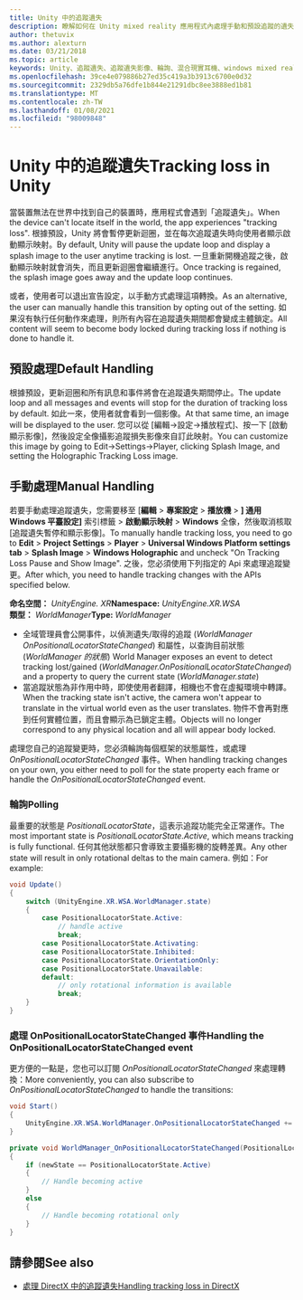 ```yaml
---
title: Unity 中的追蹤遺失
description: 瞭解如何在 Unity mixed reality 應用程式內處理手動和預設追蹤的遺失。
author: thetuvix
ms.author: alexturn
ms.date: 03/21/2018
ms.topic: article
keywords: Unity、追蹤遺失、追蹤遺失影像、輪詢、混合現實耳機、windows mixed reality 耳機、虛擬實境耳機
ms.openlocfilehash: 39ce4e079886b27ed35c419a3b3913c6700e0d32
ms.sourcegitcommit: 2329db5a76dfe1b844e21291dbc8ee3888ed1b81
ms.translationtype: MT
ms.contentlocale: zh-TW
ms.lasthandoff: 01/08/2021
ms.locfileid: "98009848"
---
```

# <a name="tracking-loss-in-unity"></a><span data-ttu-id="269f4-104">Unity 中的追蹤遺失</span><span class="sxs-lookup"><span data-stu-id="269f4-104">Tracking loss in Unity</span></span>

<span data-ttu-id="269f4-105">當裝置無法在世界中找到自己的裝置時，應用程式會遇到「追蹤遺失」。</span><span class="sxs-lookup"><span data-stu-id="269f4-105">When the device can't locate itself in the world, the app experiences "tracking loss".</span></span> <span data-ttu-id="269f4-106">根據預設，Unity 將會暫停更新迴圈，並在每次追蹤遺失時向使用者顯示啟動顯示映射。</span><span class="sxs-lookup"><span data-stu-id="269f4-106">By default, Unity will pause the update loop and display a splash image to the user anytime tracking is lost.</span></span> <span data-ttu-id="269f4-107">一旦重新開機追蹤之後，啟動顯示映射就會消失，而且更新迴圈會繼續進行。</span><span class="sxs-lookup"><span data-stu-id="269f4-107">Once tracking is regained, the splash image goes away and the update loop continues.</span></span>

<span data-ttu-id="269f4-108">或者，使用者可以退出宣告設定，以手動方式處理這項轉換。</span><span class="sxs-lookup"><span data-stu-id="269f4-108">As an alternative, the user can manually handle this transition by opting out of the setting.</span></span> <span data-ttu-id="269f4-109">如果沒有執行任何動作來處理，則所有內容在追蹤遺失期間都會變成主體鎖定。</span><span class="sxs-lookup"><span data-stu-id="269f4-109">All content will seem to become body locked during tracking loss if nothing is done to handle it.</span></span>

## <a name="default-handling"></a><span data-ttu-id="269f4-110">預設處理</span><span class="sxs-lookup"><span data-stu-id="269f4-110">Default Handling</span></span>

<span data-ttu-id="269f4-111">根據預設，更新迴圈和所有訊息和事件將會在追蹤遺失期間停止。</span><span class="sxs-lookup"><span data-stu-id="269f4-111">The update loop and all messages and events will stop for the duration of tracking loss by default.</span></span> <span data-ttu-id="269f4-112">如此一來，使用者就會看到一個影像。</span><span class="sxs-lookup"><span data-stu-id="269f4-112">At that same time, an image will be displayed to the user.</span></span> <span data-ttu-id="269f4-113">您可以從 [編輯->設定->播放程式]、按一下 [啟動顯示影像]，然後設定全像攝影追蹤損失影像來自訂此映射。</span><span class="sxs-lookup"><span data-stu-id="269f4-113">You can customize this image by going to Edit->Settings->Player, clicking Splash Image, and setting the Holographic Tracking Loss image.</span></span>

## <a name="manual-handling"></a><span data-ttu-id="269f4-114">手動處理</span><span class="sxs-lookup"><span data-stu-id="269f4-114">Manual Handling</span></span>

<span data-ttu-id="269f4-115">若要手動處理追蹤遺失，您需要移至 [**編輯**  >  **專案設定**  >  **播放機**  >  **] 通用 Windows 平臺設定]** 索引標籤  >  **啟動顯示映射**  >  **Windows** 全像，然後取消核取 [追蹤遺失暫停和顯示影像]。</span><span class="sxs-lookup"><span data-stu-id="269f4-115">To manually handle tracking loss, you need to go to **Edit** > **Project Settings** > **Player** > **Universal Windows Platform settings tab** > **Splash Image** > **Windows Holographic** and uncheck "On Tracking Loss Pause and Show Image".</span></span> <span data-ttu-id="269f4-116">之後，您必須使用下列指定的 Api 來處理追蹤變更。</span><span class="sxs-lookup"><span data-stu-id="269f4-116">After which, you need to handle tracking changes with the APIs specified below.</span></span>

<span data-ttu-id="269f4-117">**命名空間：** *UnityEngine. XR*</span><span class="sxs-lookup"><span data-stu-id="269f4-117">**Namespace:** *UnityEngine.XR.WSA*</span></span><br>
<span data-ttu-id="269f4-118">**類型：** *WorldManager*</span><span class="sxs-lookup"><span data-stu-id="269f4-118">**Type:** *WorldManager*</span></span>

* <span data-ttu-id="269f4-119">全域管理員會公開事件，以偵測遺失/取得的追蹤 (*WorldManager OnPositionalLocatorStateChanged*) 和屬性，以查詢目前狀態 (*WorldManager 的狀態*) </span><span class="sxs-lookup"><span data-stu-id="269f4-119">World Manager exposes an event to detect tracking lost/gained (*WorldManager.OnPositionalLocatorStateChanged*) and a property to query the current state (*WorldManager.state*)</span></span>
* <span data-ttu-id="269f4-120">當追蹤狀態為非作用中時，即使使用者翻譯，相機也不會在虛擬環境中轉譯。</span><span class="sxs-lookup"><span data-stu-id="269f4-120">When the tracking state isn't active, the camera won't appear to translate in the virtual world even as the user translates.</span></span> <span data-ttu-id="269f4-121">物件不會再對應到任何實體位置，而且會顯示為已鎖定主體。</span><span class="sxs-lookup"><span data-stu-id="269f4-121">Objects will no longer correspond to any physical location and all will appear body locked.</span></span>

<span data-ttu-id="269f4-122">處理您自己的追蹤變更時，您必須輪詢每個框架的狀態屬性，或處理 *OnPositionalLocatorStateChanged* 事件。</span><span class="sxs-lookup"><span data-stu-id="269f4-122">When handling tracking changes on your own, you either need to poll for the state property each frame or handle the *OnPositionalLocatorStateChanged* event.</span></span>

### <a name="polling"></a><span data-ttu-id="269f4-123">輪詢</span><span class="sxs-lookup"><span data-stu-id="269f4-123">Polling</span></span>

<span data-ttu-id="269f4-124">最重要的狀態是 *PositionalLocatorState*，這表示追蹤功能完全正常運作。</span><span class="sxs-lookup"><span data-stu-id="269f4-124">The most important state is *PositionalLocatorState.Active*, which means tracking is fully functional.</span></span> <span data-ttu-id="269f4-125">任何其他狀態都只會導致主要攝影機的旋轉差異。</span><span class="sxs-lookup"><span data-stu-id="269f4-125">Any other state will result in only rotational deltas to the main camera.</span></span> <span data-ttu-id="269f4-126">例如：</span><span class="sxs-lookup"><span data-stu-id="269f4-126">For example:</span></span>

```cs
void Update()
{
    switch (UnityEngine.XR.WSA.WorldManager.state)
    {
        case PositionalLocatorState.Active:
            // handle active
            break;
        case PositionalLocatorState.Activating:
        case PositionalLocatorState.Inhibited:
        case PositionalLocatorState.OrientationOnly:
        case PositionalLocatorState.Unavailable:
        default:
            // only rotational information is available
            break;
    }
}
```

### <a name="handling-the-onpositionallocatorstatechanged-event"></a><span data-ttu-id="269f4-127">處理 OnPositionalLocatorStateChanged 事件</span><span class="sxs-lookup"><span data-stu-id="269f4-127">Handling the OnPositionalLocatorStateChanged event</span></span>

<span data-ttu-id="269f4-128">更方便的一點是，您也可以訂閱 *OnPositionalLocatorStateChanged* 來處理轉換：</span><span class="sxs-lookup"><span data-stu-id="269f4-128">More conveniently, you can also subscribe to *OnPositionalLocatorStateChanged* to handle the transitions:</span></span>

```cs
void Start()
{
    UnityEngine.XR.WSA.WorldManager.OnPositionalLocatorStateChanged += WorldManager_OnPositionalLocatorStateChanged;
}

private void WorldManager_OnPositionalLocatorStateChanged(PositionalLocatorState oldState, PositionalLocatorState newState)
{
    if (newState == PositionalLocatorState.Active)
    {
        // Handle becoming active
    }
    else
    {
        // Handle becoming rotational only
    }
}
```

## <a name="see-also"></a><span data-ttu-id="269f4-129">請參閱</span><span class="sxs-lookup"><span data-stu-id="269f4-129">See also</span></span>

* [<span data-ttu-id="269f4-130">處理 DirectX 中的追蹤遺失</span><span class="sxs-lookup"><span data-stu-id="269f4-130">Handling tracking loss in DirectX</span></span>](../native/coordinate-systems-in-directx.md#handling-tracking-loss)
